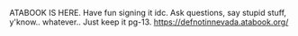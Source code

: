ATABOOK IS HERE. Have fun signing it idc. Ask questions, say stupid stuff, y'know.. whatever.. Just keep it pg-13.
https://defnotinnevada.atabook.org/
